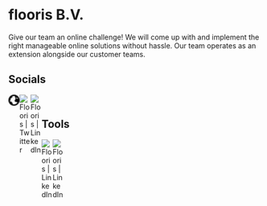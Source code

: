 # flooris B.V.
Give our team an online challenge! We will come up with and implement the right manageable online solutions without hassle. Our team operates as an extension alongside our customer teams.

## Socials
[<img align="left" alt="flooris.nl" width="22px" src="https://raw.githubusercontent.com/iconic/open-iconic/master/svg/globe.svg" />][website]
[<img align="left" alt="Flooris | Twitter" width="22px" src="https://cdn.jsdelivr.net/npm/simple-icons@v3/icons/facebook.svg" />][facebook]
[<img align="left" alt="Flooris | LinkedIn" width="22px" src="https://cdn.jsdelivr.net/npm/simple-icons@v3/icons/linkedin.svg" />][linkedin]

<br />

## Tools
[<img align="left" alt="Flooris | LinkedIn" width="22px" src="https://cdn.jsdelivr.net/npm/simple-icons@v3/icons/shopware.svg" />](https://github.com/shopware)
[<img align="left" alt="Flooris | LinkedIn" width="22px" src="https://cdn.jsdelivr.net/npm/simple-icons@v3/icons/laravel.svg" />](https://github.com/laravel/laravel)



[website]: https://flooris.nl
[facebook]: https://www.facebook.com/floorisnl/
[linkedin]: https://www.linkedin.com/company/flooris/
